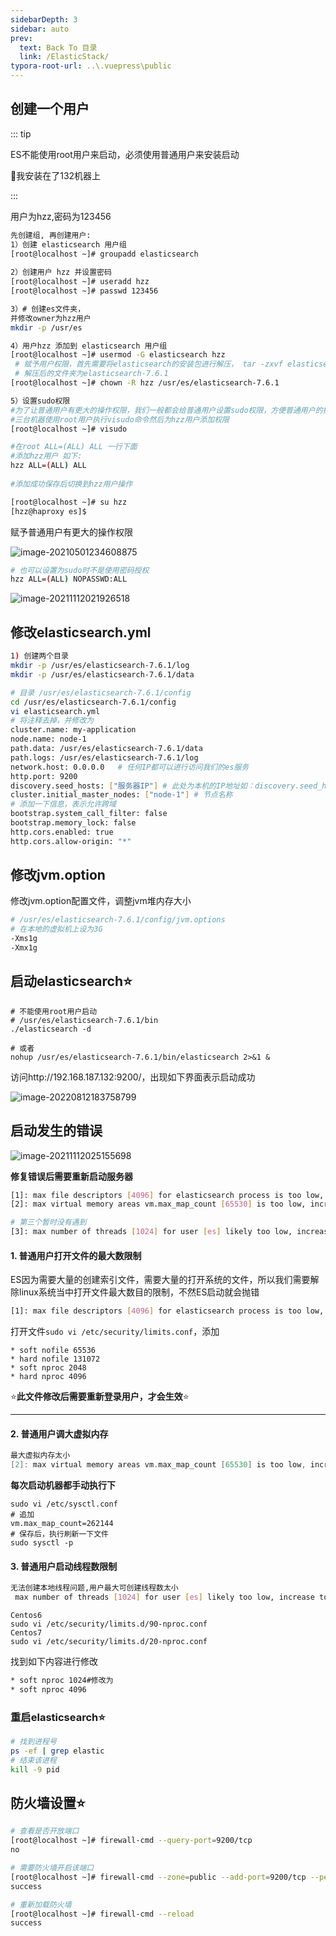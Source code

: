 ```yaml
---
sidebarDepth: 3
sidebar: auto
prev:
  text: Back To 目录
  link: /ElasticStack/
typora-root-url: ..\.vuepress\public
---
```


## 创建一个用户

::: tip

ES不能使用root用户来启动，必须使用普通用户来安装启动

📗我安装在了132机器上

:::

用户为hzz,密码为123456

```sh
先创建组, 再创建用户:
1）创建 elasticsearch 用户组
[root@localhost ~]# groupadd elasticsearch
		
2）创建用户 hzz 并设置密码
[root@localhost ~]# useradd hzz
[root@localhost ~]# passwd 123456

3）# 创建es文件夹，
并修改owner为hzz用户
mkdir -p /usr/es

4）用户hzz 添加到 elasticsearch 用户组
[root@localhost ~]# usermod -G elasticsearch hzz
 # 赋予用户权限，首先需要将elasticsearch的安装包进行解压， tar -zxvf elasticsearch-7.6.1-linux-x86_64.tar.gz
 # 解压后的文件夹为elasticsearch-7.6.1
[root@localhost ~]# chown -R hzz /usr/es/elasticsearch-7.6.1

5）设置sudo权限
#为了让普通用户有更大的操作权限，我们一般都会给普通用户设置sudo权限，方便普通用户的操作
#三台机器使用root用户执行visudo命令然后为hzz用户添加权限
[root@localhost ~]# visudo

#在root ALL=(ALL) ALL 一行下面
#添加hzz用户 如下:
hzz ALL=(ALL) ALL
			 
#添加成功保存后切换到hzz用户操作

[root@localhost ~]# su hzz
[hzz@haproxy es]$
```

赋予普通用户有更大的操作权限

![image-20210501234608875](/images/elasticsearch/image-20210501234608875.png)

```sh
# 也可以设置为sudo时不是使用密码授权
hzz ALL=(ALL) NOPASSWD:ALL
```

![image-20211112021926518](/images/elasticsearch/image-20211112021926518.png)



##  **修改elasticsearch.yml**

```sh
1) 创建两个目录
mkdir -p /usr/es/elasticsearch-7.6.1/log
mkdir -p /usr/es/elasticsearch-7.6.1/data

# 目录 /usr/es/elasticsearch-7.6.1/config
cd /usr/es/elasticsearch-7.6.1/config
vi elasticsearch.yml
# 将注释去掉，并修改为
cluster.name: my-application
node.name: node-1
path.data: /usr/es/elasticsearch-7.6.1/data
path.logs: /usr/es/elasticsearch-7.6.1/log
network.host: 0.0.0.0	# 任何IP都可以进行访问我们的es服务
http.port: 9200
discovery.seed_hosts: ["服务器IP"] # 此处为本机的IP地址如：discovery.seed_hosts: ["192.168.187.132"]
cluster.initial_master_nodes: ["node-1"] # 节点名称
# 添加一下信息，表示允许跨域
bootstrap.system_call_filter: false
bootstrap.memory_lock: false
http.cors.enabled: true
http.cors.allow-origin: "*"
```



##  **修改jvm.option**

修改jvm.option配置文件，调整jvm堆内存大小

```sh
# /usr/es/elasticsearch-7.6.1/config/jvm.options
# 在本地的虚拟机上设为3G
-Xms1g
-Xmx1g
```



## 启动elasticsearch⭐

```shell
# 不能使用root用户启动
# /usr/es/elasticsearch-7.6.1/bin
./elasticsearch -d

# 或者
nohup /usr/es/elasticsearch-7.6.1/bin/elasticsearch 2>&1 &
```

访问http://192.168.187.132:9200/，出现如下界面表示启动成功

![image-20220812183758799](/images/elasticsearch/image-20220812183758799.png)



## 启动发生的错误

![image-20211112025155698](/images/elasticsearch/image-20211112025155698.png)

**修复错误后需要重新启动服务器**

```sh
[1]: max file descriptors [4096] for elasticsearch process is too low, increase to at least [65535]
[2]: max virtual memory areas vm.max_map_count [65530] is too low, increase to at least [262144]

# 第三个暂时没有遇到
[3]: max number of threads [1024] for user [es] likely too low, increase to at least [4096]
```



#### 1.  **普通用户打开文件的最大数限制**

ES因为需要大量的创建索引文件，需要大量的打开系统的文件，所以我们需要解除linux系统当中打开文件最大数目的限制，不然ES启动就会抛错

```sh
[1]: max file descriptors [4096] for elasticsearch process is too low, increase to at least [65535]
```

打开文件`sudo vi /etc/security/limits.conf`，添加

```shell
* soft nofile 65536
* hard nofile 131072
* soft nproc 2048
* hard nproc 4096
```

⭐**此文件修改后需要重新登录用户，才会生效**⭐

---------

#### 2. **普通用户调大虚拟内存**

```scala
最大虚拟内存太小
[2]: max virtual memory areas vm.max_map_count [65530] is too low, increase to at least [262144]
```

**每次启动机器都手动执行下**

```shell
sudo vi /etc/sysctl.conf
# 追加
vm.max_map_count=262144
# 保存后，执行刷新一下文件
sudo sysctl -p
```

#### 3. **普通用户启动线程数限制**

```sh
无法创建本地线程问题,用户最大可创建线程数太小
 max number of threads [1024] for user [es] likely too low, increase to at least [4096]
```

```
Centos6
sudo vi /etc/security/limits.d/90-nproc.conf
Centos7
sudo vi /etc/security/limits.d/20-nproc.conf
```

找到如下内容进行修改

```sh
* soft nproc 1024#修改为
* soft nproc 4096
```

### 重启elasticsearch⭐

```sh
# 找到进程号
ps -ef | grep elastic
# 结束该进程
kill -9 pid
```





## 防火墙设置⭐

```sh
# 查看是否开放端口
[root@localhost ~]# firewall-cmd --query-port=9200/tcp
no

# 需要防火墙开启该端口
[root@localhost ~]# firewall-cmd --zone=public --add-port=9200/tcp --permanent
success

# 重新加载防火墙
[root@localhost ~]# firewall-cmd --reload
success
```





